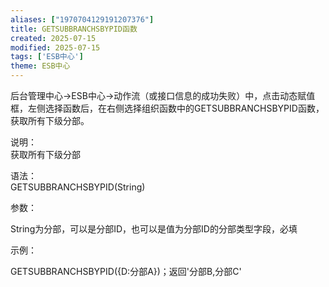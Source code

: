 ```yaml
---
aliases: ["1970704129191207376"]
title: GETSUBBRANCHSBYPID函数
created: 2025-07-15
modified: 2025-07-15
tags: ['ESB中心']
theme: ESB中心
---
```


后台管理中心->ESB中心->动作流（或接口信息的成功失败）中，点击动态赋值框，左侧选择函数后，在右侧选择组织函数中的GETSUBBRANCHSBYPID函数，获取所有下级分部。

说明：  
获取所有下级分部

语法：  
GETSUBBRANCHSBYPID(String)

参数：

String为分部，可以是分部ID，也可以是值为分部ID的分部类型字段，必填

示例：

GETSUBBRANCHSBYPID({D:分部A})；返回'分部B,分部C'
